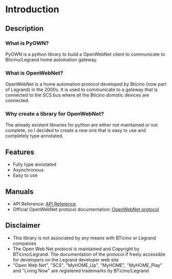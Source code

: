 # Introduction

## Description

### What is PyOWN?

PyOWN is a python library to build a OpenWebNet client to communicate to Bticino/Legrand home automation gateway.

### What is OpenWebNet?

OpenWebNet is a home automation protocol developed by Bticino (now part of Legrand) in the 2000s.
It is used to communicate to a gateway that is connected to the SCS bus where all the Bticino domotic devices are connected.

### Why create a library for OpenWebNet?

The already existent libraries for python are either not maintained or not complete, so I decided to create a new one that is easy to use and completely type annotated.

## Features

- Fully type annotated
- Asynchronous
- Easy to use

## Manuals

- API Reference: [API Reference](api.md)
- Official OpenWebNet protocol documentation: [OpenWebNet protocol](https://developer.legrand.com/Documentation/)

## Disclaimer

- This library is not associated by any means with BTicino or Legrand companies 
- The Open Web Net protocol is maintained and Copyright by BTicino/Legrand. The documentation of the protocol if freely accessible for developers on the Legrand developer web site
- "Open Web Net", "SCS", "MyHOME_Up", "MyHOME", "MyHOME_Play" and "Living Now" are registered trademarks by BTicino/Legrand

